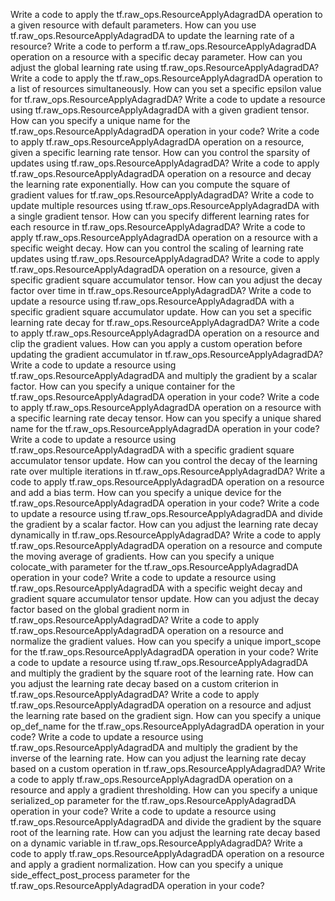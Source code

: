 Write a code to apply the tf.raw_ops.ResourceApplyAdagradDA operation to a given resource with default parameters.
How can you use tf.raw_ops.ResourceApplyAdagradDA to update the learning rate of a resource?
Write a code to perform a tf.raw_ops.ResourceApplyAdagradDA operation on a resource with a specific decay parameter.
How can you adjust the global learning rate using tf.raw_ops.ResourceApplyAdagradDA?
Write a code to apply the tf.raw_ops.ResourceApplyAdagradDA operation to a list of resources simultaneously.
How can you set a specific epsilon value for tf.raw_ops.ResourceApplyAdagradDA?
Write a code to update a resource using tf.raw_ops.ResourceApplyAdagradDA with a given gradient tensor.
How can you specify a unique name for the tf.raw_ops.ResourceApplyAdagradDA operation in your code?
Write a code to apply tf.raw_ops.ResourceApplyAdagradDA operation on a resource, given a specific learning rate tensor.
How can you control the sparsity of updates using tf.raw_ops.ResourceApplyAdagradDA?
Write a code to apply tf.raw_ops.ResourceApplyAdagradDA operation on a resource and decay the learning rate exponentially.
How can you compute the square of gradient values for tf.raw_ops.ResourceApplyAdagradDA?
Write a code to update multiple resources using tf.raw_ops.ResourceApplyAdagradDA with a single gradient tensor.
How can you specify different learning rates for each resource in tf.raw_ops.ResourceApplyAdagradDA?
Write a code to apply tf.raw_ops.ResourceApplyAdagradDA operation on a resource with a specific weight decay.
How can you control the scaling of learning rate updates using tf.raw_ops.ResourceApplyAdagradDA?
Write a code to apply tf.raw_ops.ResourceApplyAdagradDA operation on a resource, given a specific gradient square accumulator tensor.
How can you adjust the decay factor over time in tf.raw_ops.ResourceApplyAdagradDA?
Write a code to update a resource using tf.raw_ops.ResourceApplyAdagradDA with a specific gradient square accumulator update.
How can you set a specific learning rate decay for tf.raw_ops.ResourceApplyAdagradDA?
Write a code to apply tf.raw_ops.ResourceApplyAdagradDA operation on a resource and clip the gradient values.
How can you apply a custom operation before updating the gradient accumulator in tf.raw_ops.ResourceApplyAdagradDA?
Write a code to update a resource using tf.raw_ops.ResourceApplyAdagradDA and multiply the gradient by a scalar factor.
How can you specify a unique container for the tf.raw_ops.ResourceApplyAdagradDA operation in your code?
Write a code to apply tf.raw_ops.ResourceApplyAdagradDA operation on a resource with a specific learning rate decay tensor.
How can you specify a unique shared name for the tf.raw_ops.ResourceApplyAdagradDA operation in your code?
Write a code to update a resource using tf.raw_ops.ResourceApplyAdagradDA with a specific gradient square accumulator tensor update.
How can you control the decay of the learning rate over multiple iterations in tf.raw_ops.ResourceApplyAdagradDA?
Write a code to apply tf.raw_ops.ResourceApplyAdagradDA operation on a resource and add a bias term.
How can you specify a unique device for the tf.raw_ops.ResourceApplyAdagradDA operation in your code?
Write a code to update a resource using tf.raw_ops.ResourceApplyAdagradDA and divide the gradient by a scalar factor.
How can you adjust the learning rate decay dynamically in tf.raw_ops.ResourceApplyAdagradDA?
Write a code to apply tf.raw_ops.ResourceApplyAdagradDA operation on a resource and compute the moving average of gradients.
How can you specify a unique colocate_with parameter for the tf.raw_ops.ResourceApplyAdagradDA operation in your code?
Write a code to update a resource using tf.raw_ops.ResourceApplyAdagradDA with a specific weight decay and gradient square accumulator tensor update.
How can you adjust the decay factor based on the global gradient norm in tf.raw_ops.ResourceApplyAdagradDA?
Write a code to apply tf.raw_ops.ResourceApplyAdagradDA operation on a resource and normalize the gradient values.
How can you specify a unique import_scope for the tf.raw_ops.ResourceApplyAdagradDA operation in your code?
Write a code to update a resource using tf.raw_ops.ResourceApplyAdagradDA and multiply the gradient by the square root of the learning rate.
How can you adjust the learning rate decay based on a custom criterion in tf.raw_ops.ResourceApplyAdagradDA?
Write a code to apply tf.raw_ops.ResourceApplyAdagradDA operation on a resource and adjust the learning rate based on the gradient sign.
How can you specify a unique op_def_name for the tf.raw_ops.ResourceApplyAdagradDA operation in your code?
Write a code to update a resource using tf.raw_ops.ResourceApplyAdagradDA and multiply the gradient by the inverse of the learning rate.
How can you adjust the learning rate decay based on a custom operation in tf.raw_ops.ResourceApplyAdagradDA?
Write a code to apply tf.raw_ops.ResourceApplyAdagradDA operation on a resource and apply a gradient thresholding.
How can you specify a unique serialized_op parameter for the tf.raw_ops.ResourceApplyAdagradDA operation in your code?
Write a code to update a resource using tf.raw_ops.ResourceApplyAdagradDA and divide the gradient by the square root of the learning rate.
How can you adjust the learning rate decay based on a dynamic variable in tf.raw_ops.ResourceApplyAdagradDA?
Write a code to apply tf.raw_ops.ResourceApplyAdagradDA operation on a resource and apply a gradient normalization.
How can you specify a unique side_effect_post_process parameter for the tf.raw_ops.ResourceApplyAdagradDA operation in your code?
